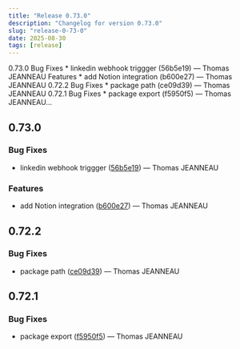 ```yaml
---
title: "Release 0.73.0"
description: "Changelog for version 0.73.0"
slug: "release-0-73-0"
date: 2025-08-30
tags: [release]
---
```


<p class="before-truncate"> 0.73.0   Bug Fixes  * linkedin webhook triggger (56b5e19) — Thomas JEANNEAU    Features  * add Notion integration (b600e27) — Thomas JEANNEAU   0.72.2   Bug Fixes  * package path (ce09d39) — Thomas JEANNEAU   0.72.1   Bug Fixes  * package export (f5950f5) — Thomas JEANNEAU...</p>

<!-- truncate -->

## 0.73.0

### Bug Fixes

* linkedin webhook triggger ([56b5e19](https://github.com/latechforce/engine/commit/56b5e19e3f873b6c423ef19e34e2ca8a5edb3c8c)) — Thomas JEANNEAU


### Features

* add Notion integration ([b600e27](https://github.com/latechforce/engine/commit/b600e27008f039156cd480f27cb2c9e4f058975b)) — Thomas JEANNEAU

## 0.72.2

### Bug Fixes

* package path ([ce09d39](https://github.com/latechforce/engine/commit/ce09d392ba22229e22015bbae8da4d500d8da2a4)) — Thomas JEANNEAU

## 0.72.1

### Bug Fixes

* package export ([f5950f5](https://github.com/latechforce/engine/commit/f5950f54dd2b260fa3aba7b3cc1b7c4798f325aa)) — Thomas JEANNEAU
